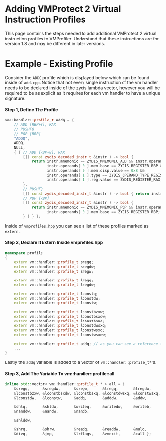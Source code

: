 # Adding VMProtect 2 Virtual Instruction Profiles

This page contains the steps needed to add additional VMProtect 2 virtual instruction profiles to VMProfiler. Understand that these instructions are for version 1.8 and may be different in later versions. 

# Example - Existing Profile

Consider the `ADDQ` profile which is displayed below which can be found inside of `add.cpp`. Notice that not every single instruction of the vm handler needs to be declared inside of the zydis lambda vector, however you will be required to be as explicit as it requires for each vm handler to have a unique signature.

#### Step 1, Define The Profile

```cpp
vm::handler::profile_t addq = {
    // ADD [RBP+8], RAX
    // PUSHFQ
    // POP [RBP]
    "ADDQ",
    ADDQ,
    NULL,
    { { // ADD [RBP+8], RAX
        []( const zydis_decoded_instr_t &instr ) -> bool {
            return instr.mnemonic == ZYDIS_MNEMONIC_ADD && instr.operands[ 0 ].type == ZYDIS_OPERAND_TYPE_MEMORY &&
                   instr.operands[ 0 ].mem.base == ZYDIS_REGISTER_RBP &&
                   instr.operands[ 0 ].mem.disp.value == 0x8 &&
                   instr.operands[ 1 ].type == ZYDIS_OPERAND_TYPE_REGISTER &&
                   instr.operands[ 1 ].reg.value == ZYDIS_REGISTER_RAX;
        },
        // PUSHFQ
        []( const zydis_decoded_instr_t &instr ) -> bool { return instr.mnemonic == ZYDIS_MNEMONIC_PUSHFQ; },
        // POP [RBP]
        []( const zydis_decoded_instr_t &instr ) -> bool {
            return instr.mnemonic == ZYDIS_MNEMONIC_POP && instr.operands[ 0 ].type == ZYDIS_OPERAND_TYPE_MEMORY &&
                   instr.operands[ 0 ].mem.base == ZYDIS_REGISTER_RBP;
        } } } };
```

Inside of `vmprofiles.hpp` you can see a list of these profiles marked as `extern`.

#### Step 2, Declare It Extern Inside vmprofiles.hpp

```cpp
namespace profile
{
    extern vm::handler::profile_t sregq;
    extern vm::handler::profile_t sregdw;
    extern vm::handler::profile_t sregw;

    extern vm::handler::profile_t lregq;
    extern vm::handler::profile_t lregdw;

    extern vm::handler::profile_t lconstq;
    extern vm::handler::profile_t lconstdw;
    extern vm::handler::profile_t lconstw;

    extern vm::handler::profile_t lconstbzxw;
    extern vm::handler::profile_t lconstbsxdw;
    extern vm::handler::profile_t lconstbsxq;
    extern vm::handler::profile_t lconstdwsxq;
    extern vm::handler::profile_t lconstwsxq;
    extern vm::handler::profile_t lconstwsxdw;

    extern vm::handler::profile_t addq; // as you can see a reference to addq is declared here...
    ...
}
```

Lastly the `addq` variable is added to a vector of `vm::handler::profile_t*`'s.

#### Step 3, Add The Variable To vm::handler::profile::all

```cpp
inline std::vector< vm::handler::profile_t * > all = {
    &sregq,      &sregdw,      &sregw,      &lregq,       &lregdw,     &lconstq,
    &lconstbzxw, &lconstbsxdw, &lconstbsxq, &lconstdwsxq, &lconstwsxq, &lconstwsxdw,
    &lconstdw,   &lconstw,     &addq,       &adddw,       &addw,       &lvsp,

    &shlq,       &shldw,       &writeq,     &writedw,     &writeb,     &nandq,
    &nanddw,     &nandw,       &nandb,

    &shlddw,

    &shrq,       &shrw,        &readq,      &readdw,      &mulq,       &pushvsp,
    &divq,       &jmp,         &lrflags,    &vmexit,      &call };
```